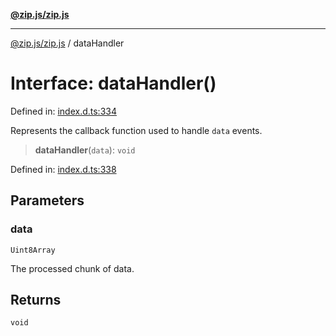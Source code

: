[**@zip.js/zip.js**](../README.md)

***

[@zip.js/zip.js](../globals.md) / dataHandler

# Interface: dataHandler()

Defined in: [index.d.ts:334](https://github.com/gildas-lormeau/zip.js/blob/49e765ab0ea3b53d3426682f5f01f631cf166a03/index.d.ts#L334)

Represents the callback function used to handle `data` events.

> **dataHandler**(`data`): `void`

Defined in: [index.d.ts:338](https://github.com/gildas-lormeau/zip.js/blob/49e765ab0ea3b53d3426682f5f01f631cf166a03/index.d.ts#L338)

## Parameters

### data

`Uint8Array`

The processed chunk of data.

## Returns

`void`
